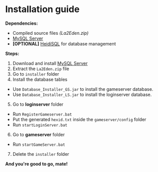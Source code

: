 # Installation guide

**Dependencies:**
  - Compiled source files _(La2Eden.zip)_
  - [MySQL Server](https://dev.mysql.com/downloads/mysql/5.6.html)
  - **[OPTIONAL]** [HeidiSQL](http://www.heidisql.com/download.php) for database management

**Steps:**
1. Download and install [MySQL Server](https://dev.mysql.com/downloads/mysql/5.6.html)
2. Extract the `La2Eden.zip` file
3. Go to `installer` folder
4. Install the database tables
  - Use `Database_Installer_GS.jar` to install the gameserver database.
  - Use `Database_Installer_LS.jar` to install the loginserver database.
5. Go to **loginserver** folder
  - Run `RegisterGameserver.bat`
  - Put the generated `hexid.txt` inside the `gameserver/config` folder
  - Run `startLoginServer.bat`
6. Go to **gameserver** folder
  - Run `startGameServer.bat`
7. Delete the `installer` folder

**And you're good to go, mate!**